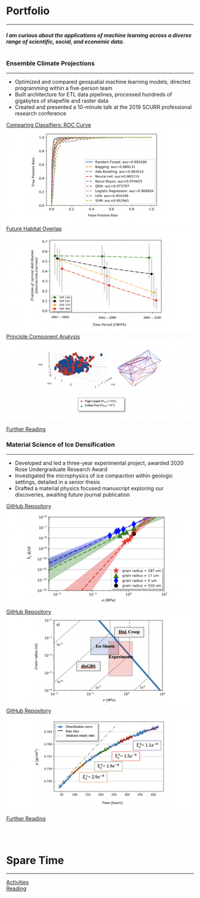 # Portfolio
---
##### I am curious about the applications of machine learning across a diverse range of scientific, social, and economic data.<br><br>

### Ensemble Climate Projections
---
* Optimized and compared geospatial machine learning models, directed programming within a five-person team 
* Built architecture for ETL data pipelines, processed hundreds of gigabytes of shapefile and raster data
*	Created and presented a 10-minute talk at the 2019 SCURR professional research conference

<a target="_blank" rel="noopener noreferrer" href="https://github.com/daniel-furman/shared-projects/tree/master/ensemble-climate-projections">Comparing Classifiers: ROC Curve</a> <br>
<img src="images/auc.png?raw=true"/>
<a target="_blank" rel="noopener noreferrer" href="https://github.com/daniel-furman/shared-projects/tree/master/ensemble-climate-projections">Future Habitat Overlap</a> <br>
<img src="images/ensemble.png?raw=true"/>
<a target="_blank" rel="noopener noreferrer" href="https://github.com/daniel-furman/shared-projects/tree/master/ensemble-climate-projections">Principle Component Analysis</a> <br>
<img src="images/pca.png?raw=true"/>

<a target="_blank" rel="noopener noreferrer" href="https://drive.google.com/drive/folders/15nZUMuGLiINuhSuP6DJ6hg27YKZxeC9A?usp=sharing">Further Reading</a> <br>


### Material Science of Ice Densification
---
*	Developed and led a three-year experimental project, awarded 2020 Rose Undergraduate Research Award
*	Investigated the microphysics of ice compaction within geologic settings, detailed in a senior thesis 
*	Drafted a material physics focused manuscript exploring our discoveries, awaiting future journal publication 

<a target="_blank" rel="noopener noreferrer" href="https://github.com/daniel-furman/shared-projects/tree/master/ice-densification">GitHub Repository</a> <br>
<img src="images/exp-interv.png?raw=true"/>
<a target="_blank" rel="noopener noreferrer" href="https://github.com/daniel-furman/shared-projects/tree/master/ice-densification">GitHub Repository</a> <br>
<img src="images/map.png?raw=true"/>
<a target="_blank" rel="noopener noreferrer" href="https://github.com/daniel-furman/shared-projects/tree/master/ice-densification">GitHub Repository</a> <br>
<img src="images/multi.png?raw=true"/>

<a target="_blank" rel="noopener noreferrer" href="https://drive.google.com/drive/folders/1eDXEeZ1x04-mp7oUI9cQi2PNBXxXor5x?usp=sharing">Further Reading</a> <br>


<br><br>

# Spare Time
---
[Activities](activities.md)<br>
[Reading](reading.md)






